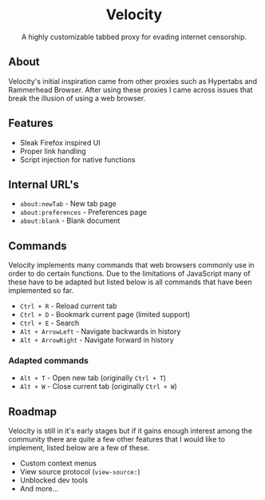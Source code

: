 <h1 align="center">
  Velocity
</h1>

<p align="center">
  A highly customizable tabbed proxy for evading internet censorship.
</p>

## About

Velocity's initial inspiration came from other proxies such as Hypertabs and Rammerhead Browser. After using these proxies I came across issues that break the illusion of using a web browser. 

## Features

 * Sleak Firefox inspired UI
 * Proper link handling
 * Script injection for native functions
 
## Internal URL's
 * `about:newTab` - New tab page
 * `about:preferences` - Preferences page
 * `about:blank` - Blank document

## Commands

Velocity implements many commands that web browsers commonly use in order to do certain functions. Due to the limitations of JavaScript many of these have to be adapted but listed below is all commands that have been implemented so far.

 * `Ctrl + R` - Reload current tab
 * `Ctrl + D` - Bookmark current page (limited support)
 * `Ctrl + E` - Search
 * `Alt + ArrowLeft` - Navigate backwards in history
 * `Alt + ArrowRight` - Navigate forward in history

### Adapted commands
 * `Alt + T` - Open new tab (originally `Ctrl + T`)
 * `Alt + W` - Close current tab (originally `Ctrl + W`)

## Roadmap

Velocity is still in it's early stages but if it gains enough interest among the community there are quite a few other features that I would like to implement, listed below are a few of these.

 * Custom context menus
 * View source protocol (`view-source:`)
 * Unblocked dev tools
 * And more...
